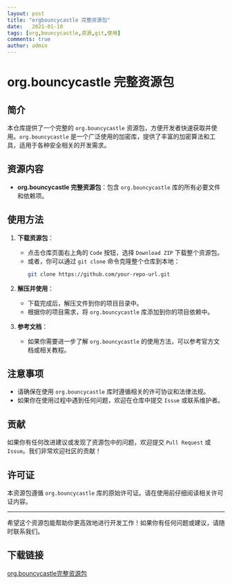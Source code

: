 ```yaml
---
layout: post
title: "orgbouncycastle 完整资源包"
date:   2021-01-10
tags: [org,bouncycastle,资源,git,使用]
comments: true
author: admin
---
```

# org.bouncycastle 完整资源包

## 简介

本仓库提供了一个完整的 `org.bouncycastle` 资源包，方便开发者快速获取并使用。`org.bouncycastle` 是一个广泛使用的加密库，提供了丰富的加密算法和工具，适用于各种安全相关的开发需求。

## 资源内容

- **org.bouncycastle 完整资源包**：包含 `org.bouncycastle` 库的所有必要文件和依赖项。

## 使用方法

1. **下载资源包**：
   - 点击仓库页面右上角的 `Code` 按钮，选择 `Download ZIP` 下载整个资源包。
   - 或者，你可以通过 `git clone` 命令克隆整个仓库到本地：
     ```bash
     git clone https://github.com/your-repo-url.git
     ```

2. **解压并使用**：
   - 下载完成后，解压文件到你的项目目录中。
   - 根据你的项目需求，将 `org.bouncycastle` 库添加到你的项目依赖中。

3. **参考文档**：
   - 如果你需要进一步了解 `org.bouncycastle` 的使用方法，可以参考官方文档或相关教程。

## 注意事项

- 请确保在使用 `org.bouncycastle` 库时遵循相关的许可协议和法律法规。
- 如果你在使用过程中遇到任何问题，欢迎在仓库中提交 `Issue` 或联系维护者。

## 贡献

如果你有任何改进建议或发现了资源包中的问题，欢迎提交 `Pull Request` 或 `Issue`。我们非常欢迎社区的贡献！

## 许可证

本资源包遵循 `org.bouncycastle` 库的原始许可证。请在使用前仔细阅读相关许可证内容。

---

希望这个资源包能帮助你更高效地进行开发工作！如果你有任何问题或建议，请随时联系我们。

## 下载链接

[org.bouncycastle完整资源包](https://pan.quark.cn/s/f85b79393eb1)